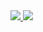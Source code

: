 <a href="https://portal.azure.com/#create/Microsoft.Template/uri/https%3A%2F%2Fraw.githubusercontent.com%2Fjbaz021804%2FNewVNET%2Fmaster%2FEUVnet" target="_blank">
    <img src="http://azuredeploy.net/deploybutton.png"/>
</a>

<a href="http://armviz.io/#/?load=https%3A%2F%2Fraw.githubusercontent.com%2Fjbaz021804%2FNewVNET%2Fmaster%2FEUVnet" target="_blank">
    <img src="http://armviz.io/visualizebutton.png"/>
</a>
